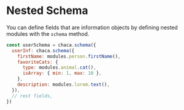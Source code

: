 # Nested Schema

You can define fields that are information objects by defining nested modules with the `schema` method.

```js
const userSchema = chaca.schema({
  userInf: chaca.schema({
    firstName: modules.person.firstName(),
    favoriteCats: {
      type: modules.animal.cat(),
      isArray: { min: 1, max: 10 },
    },
    description: modules.lorem.text(),
  }),
  // rest fields,
})
```
